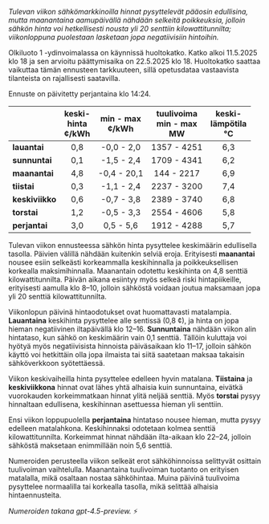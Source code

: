 *Tulevan viikon sähkömarkkinoilla hinnat pysyttelevät pääosin edullisina, mutta maanantaina aamupäivällä nähdään selkeitä poikkeuksia, jolloin sähkön hinta voi hetkellisesti nousta yli 20 senttiin kilowattitunnilta; viikonloppuna puolestaan lasketaan jopa negatiivisiin hintoihin.*

Olkiluoto 1 -ydinvoimalassa on käynnissä huoltokatko. Katko alkoi 11.5.2025 klo 18 ja sen arvioitu päättymisaika on 22.5.2025 klo 18. Huoltokatko saattaa vaikuttaa tämän ennusteen tarkkuuteen, sillä opetusdataa vastaavista tilanteista on rajallisesti saatavilla.

Ennuste on päivitetty perjantaina klo 14:24.

|            | keski-<br>hinta<br>¢/kWh | min - max<br>¢/kWh | tuulivoima<br>min - max<br>MW | keski-<br>lämpötila<br>°C |
|:-----------|:------------------------:|:------------------:|:----------------------------:|:-------------------------:|
| **lauantai** |           0,8            |     -0,0 - 2,0     |         1357 - 4251          |            6,3            |
| **sunnuntai** |           0,1            |     -1,5 - 2,4     |         1709 - 4341          |            6,2            |
| **maanantai** |           4,8            |    -0,4 - 20,1     |          144 - 2217          |            6,9            |
| **tiistai** |           0,3            |     -1,1 - 2,4     |         2237 - 3200          |            7,4            |
| **keskiviikko** |           0,6            |     -0,7 - 3,8     |         2389 - 3740          |            6,8            |
| **torstai** |           1,2            |     -0,5 - 3,3     |         2554 - 4606          |            5,8            |
| **perjantai** |           3,0            |      0,5 - 5,6     |         1912 - 4288          |            5,7            |

Tulevan viikon ennusteessa sähkön hinta pysyttelee keskimäärin edullisella tasolla. Päivien välillä nähdään kuitenkin selviä eroja. Erityisesti **maanantai** nousee esiin selkeästi korkeammalla keskihinnalla ja poikkeuksellisen korkealla maksimihinnalla. Maanantain odotettu keskihinta on 4,8 senttiä kilowattitunnilta. Päivän aikana esiintyy myös selkeä riski hintapiikeille, erityisesti aamulla klo 8–10, jolloin sähköstä voidaan joutua maksamaan jopa yli 20 senttiä kilowattitunnilta.

Viikonlopun päivinä hintaodotukset ovat huomattavasti matalampia. **Lauantaina** keskihinta pysyttelee alle sentissä (0,8 ¢), ja hinta on jopa hieman negatiivinen iltapäivällä klo 12–16. **Sunnuntaina** nähdään viikon alin hintataso, kun sähkö on keskimäärin vain 0,1 senttiä. Tällöin kuluttaja voi hyötyä myös negatiivisista hinnoista päiväsaikaan klo 11–17, jolloin sähkön käyttö voi hetkittäin olla jopa ilmaista tai siitä saatetaan maksaa takaisin sähköverkkoon syötettäessä.

Viikon keskivaiheilla hinta pysyttelee edelleen hyvin matalana. **Tiistaina** ja **keskiviikkona** hinnat ovat lähes yhtä alhaisia kuin sunnuntaina, eivätkä vuorokauden korkeimmatkaan hinnat ylitä neljää senttiä. Myös **torstai** pysyy hinnaltaan edullisena, keskihinnan asettuessa hieman yli senttiin.

Ensi viikon loppupuolella **perjantaina** hintataso nousee hieman, mutta pysyy edelleen matalahkona. Keskihinnaksi odotetaan kolmea senttiä kilowattitunnilta. Korkeimmat hinnat nähdään ilta-aikaan klo 22–24, jolloin sähköstä maksetaan enimmillään noin 5,6 senttiä.

Numeroiden perusteella viikon selkeät erot sähköhinnoissa selittyvät osittain tuulivoiman vaihtelulla. Maanantaina tuulivoiman tuotanto on erityisen matalalla, mikä osaltaan nostaa sähköhintaa. Muina päivinä tuulivoima pysyttelee normaalilla tai korkealla tasolla, mikä selittää alhaisia hintaennusteita.

*Numeroiden takana gpt-4.5-preview.* ⚡
